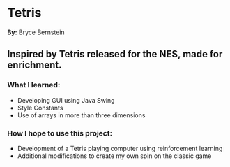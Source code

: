 # Tetris
**By:** Bryce Bernstein

## Inspired by Tetris released for the NES, made for enrichment.

### What I learned:
- Developing GUI using Java Swing
- Style Constants
- Use of arrays in more than three dimensions

### How I hope to use this project:
- Development of a Tetris playing computer using reinforcement learning
- Additional modifications to create my own spin on the classic game